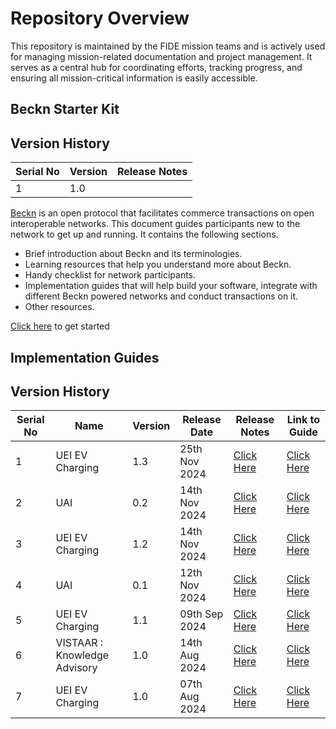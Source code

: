 # Repository Overview

This repository is maintained by the FIDE mission teams and is actively used for managing mission-related documentation and project management. It serves as a central hub for coordinating efforts, tracking progress, and ensuring all mission-critical information is easily accessible.

## Beckn Starter Kit

## Version History

| Serial No     | Version  | Release Notes  |
|---------------|----------|----------------|
| 1             | 1.0      |                |

[Beckn](https://github.com/beckn) is an open protocol that facilitates commerce transactions on open interoperable networks. This document guides participants new to the network to get up and running. It contains the following sections.

- Brief introduction about Beckn and its terminologies.
- Learning resources that help you understand more about Beckn.
- Handy checklist for network participants.
- Implementation guides that will help build your software, integrate with different Beckn powered networks and conduct transactions on it.
- Other resources.

[Click here](./docs/starter_kit/starter_kit.md) to get started


## Implementation Guides

## Version History

| Serial No     | Name                     | Version  | Release Date   |Release Notes  |Link to Guide  |
|---------------|--------------------------|----------|----------------|----------------|---------------|
| 1             | UEI EV Charging  |1.3       |25th Nov 2024   |[Click Here](https://github.com/beckn/missions/blob/main/UEI/Release%20Notes/UEI%20Release%20Notes.md)   | [Click Here](https://github.com/beckn/missions/blob/main/UEI/implementation_guide_charging.md)
| 2             | UAI   |0.2       |14th Nov 2024   |[Click Here](https://github.com/beckn/missions/blob/main/UAI/Release%20Notes/UAI%20Release%20Notes.md)   | [Click Here](https://github.com/beckn/missions/tree/main/UAI)
| 3             | UEI EV Charging  |1.2       |14th Nov 2024   |[Click Here](https://github.com/beckn/missions/blob/main/UEI/Release%20Notes/UEI%20Release%20Notes.md)   | [Click Here](https://github.com/beckn/missions/blob/main/UEI/implementation_guide_charging.md)
| 4             | UAI   |0.1       |12th Nov 2024   |[Click Here](https://github.com/beckn/missions/blob/main/UAI/Release%20Notes/UAI%20Release%20Notes.md)   | [Click Here](https://github.com/beckn/missions/tree/main/UAI)
| 5             | UEI EV Charging  |1.1       |09th Sep 2024   |[Click Here](https://github.com/beckn/missions/blob/main/UEI/Release%20Notes/UEI%20Release%20Notes.md)   | [Click Here](https://github.com/beckn/missions/blob/main/UEI/implementation_guide_charging.md)
| 6             | VISTAAR : Knowledge Advisory  |1.0       |14th Aug 2024   |[Click Here](https://github.com/beckn/missions/blob/main/VISTAAR/Release%20Notes/Vistaar%20Release%20Notes.md)   | [Click Here](https://github.com/beckn/missions/blob/main/VISTAAR/implementation_guide_knowledge_advisory.md)
| 7             | UEI EV Charging  |1.0       |07th Aug 2024   |[Click Here](https://github.com/beckn/missions/blob/main/UEI/Release%20Notes/UEI%20Release%20Notes.md)   | [Click Here](https://github.com/beckn/missions/blob/main/UEI/implementation_guide_charging.md)
